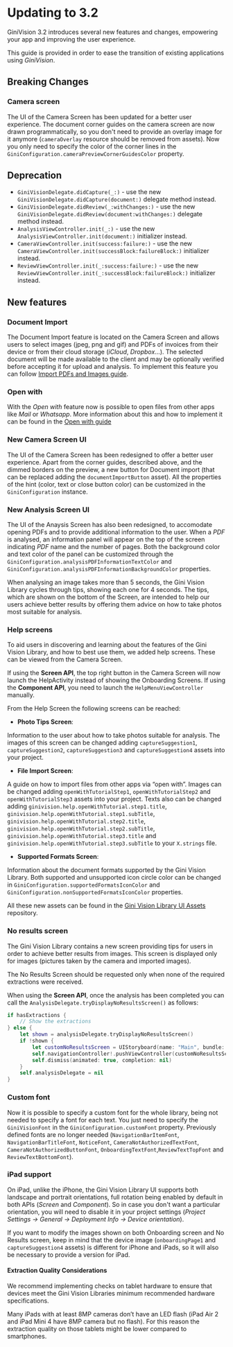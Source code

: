 Updating to 3.2
=============================

GiniVision 3.2 introduces several new features and changes, empowering your app and improving the user experience.  

This guide is provided in order to ease the transition of existing applications using _GiniVision_.

## Breaking Changes

### Camera screen
The UI of the Camera Screen has been updated for a better user experience. The document corner guides on the camera screen are now drawn programmatically, so you don't need to provide an overlay image for it anymore (`cameraOverlay` resource should be removed from assets). Now you only need to specify the color of the corner lines in the `GiniConfiguration.cameraPreviewCornerGuidesColor` property.

## Deprecation
* `GiniVisionDelegate.didCapture(_:)` - use the new `GiniVisionDelegate.didCapture(document:)` delegate method instead.
* `GiniVisionDelegate.didReview(_:withChanges:)` - use the new `GiniVisionDelegate.didReview(document:withChanges:)` delegate method instead.
* `AnalysisViewController.init(_:)` - use the new `AnalysisViewController.init(document:)` initializer instead.
* `CameraViewController.init(success:failure:)` - use the new `CameraViewController.init(successBlock:failureBlock:)` initializer instead.
* `ReviewViewController.init(_:success:failure:)` - use the new `ReviewViewController.init(_:successBlock:failureBlock:)` initializer instead.

## New features
### Document Import
The Document Import feature is located on the Camera Screen and allows users to select images (jpeg, png and gif) and PDFs of invoices from their device or from their cloud storage (_iCloud_, _Dropbox_...). The selected document will be made available to the client and may be optionally verified before accepting it for upload and analysis.
To implement this feature you can follow [Import PDFs and Images guide](Import-pdfs-and-images-guide.html).

### Open with
With the _Open with_ feature now is possible to open files from other apps like _Mail_ or _Whatsapp_. More information about this and how to implement it can be found in the [Open with guide](Open-with-guide.html)

### New Camera Screen UI
The UI of the Camera Screen has been redesigned to offer a better user experience. Apart from the corner guides, described above, and the dimmed borders on the preview, a new button for Document import (that can be replaced adding the `documentImportButton` asset). All the properties of the hint (color, text or close button color) can be customized in the `GiniConfiguration` instance.

### New Analysis Screen UI
The UI of the Anaysis Screen has also been redesigned, to accomodate opening PDFs and to provide additional information to the user. When a _PDF_ is analysed, an information panel will appear on the top of the screen indicating _PDF_ name and the number of pages. Both the background color and text color of the panel can be customized through the `GiniConfiguration.analysisPDFInformationTextColor` and `GiniConfiguration.analysisPDFInformationBackgroundColor` properties.

When analysing an image takes more than 5 seconds, the Gini Vision Library cycles through tips, showing each one for 4 seconds. The tips, which are shown on the bottom of the Screen, are intended to help our users achieve better results by offering them advice on how to take photos most suitable for analysis.

### Help screens
To aid users in discovering and learning about the features of the Gini Vision Library, and how to best use them, we added help screens. These can be viewed from the Camera Screen.

If using the __Screen API__, the top right button in the Camera Screen will now launch the HelpActivity instead of showing the Onboarding Screens. If using the __Component API__, you need to launch the `HelpMenuViewController` manually.

From the Help Screen the following screens can be reached:

* __Photo Tips Screen__:

Information to the user about how to take photos suitable for analysis. The images of this screen can be changed adding `captureSuggestion1`, `captureSuggestion2`, `captureSuggestion3` and `captureSuggestion4` assets into your project.

* __File Import Screen__:

A guide on how to import files from other apps via “open with”. Images can be changed adding `openWithTutorialStep1`, `openWithTutorialStep2` and `openWithTutorialStep3` assets into your project. Texts also can be changed adding `ginivision.help.openWithTutorial.step1.title`,
`ginivision.help.openWithTutorial.step1.subTitle`, `ginivision.help.openWithTutorial.step2.title`,
`ginivision.help.openWithTutorial.step2.subTitle`, `ginivision.help.openWithTutorial.step3.title` and
`ginivision.help.openWithTutorial.step3.subTitle` to your `X.strings` file.

* __Supported Formats Screen__:

Information about the document formats supported by the Gini Vision Library. Both supported and unsupported icon circle color can be changed in `GiniConfiguration.supportedFormatsIconColor` and `GiniConfiguration.nonSupportedFormatsIconColor` properties.

All these new assets can be found in the [Gini Vision Library UI Assets](https://github.com/gini/gini-vision-lib-assets) repository.

### No results screen

The Gini Vision Library contains a new screen providing tips for users in order to achieve better results from images. This screen is displayed only for images (pictures taken by the camera and imported images).

The No Results Screen should be requested only when none of the required extractions were received.

When using the __Screen API__, once the analysis has been completed you can call the `AnalysisDelegate.tryDisplayNoResultsScreen()` as follows:

```swift
if hasExtractions {
	// Show the extractions
} else {
	let shown = analysisDelegate.tryDisplayNoResultsScreen()
	if !shown {
		let customNoResultsScreen = UIStoryboard(name: "Main", bundle: nil).instantiateViewController(withIdentifier: "noResultScreen") as! NoResultViewController
		self.navigationController!.pushViewController(customNoResultsScreen, animated: true)
		self.dismiss(animated: true, completion: nil)
	}
	self.analysisDelegate = nil
}
```

### Custom font
Now it is possible to specify a custom font for the whole library, being not needed to specify a font for each text.
You just need to specify the `GiniVisionFont` in the `GiniConfiguration.customFont` property. Previously defined fonts are no longer needed (`NavigationBarItemFont`, `NavigationBarTitleFont`, `NoticeFont`, `CameraNotAuthorizedTextFont`, `CameraNotAuthorizedButtonFont`, `OnboardingTextFont`,`ReviewTextTopFont` and `ReviewTextBottomFont`).

### iPad support
On iPad, unlike the iPhone, the Gini Vision Library UI supports both landscape and portrait orientations, full rotation being enabled by default in both APIs (*Screen* and *Component*). So in case you don't want a particular orientation, you will need to disable it in your project settings (*Project Settings &rarr; General &rarr; Deployment Info &rarr; Device orientation*).

If you want to modify the images shown on both Onboarding screen and No Results screen, keep in mind that the device image (`onboardingPage1` and `captureSuggestion4` assets) is different for iPhone and iPads, so it will also be necessary to provide a version for iPad.

#### Extraction Quality Considerations
We recommend implementing checks on tablet hardware to ensure that devices meet the Gini Vision Libraries minimum recommended hardware specifications.

Many iPads with at least 8MP cameras don’t have an LED flash (iPad Air 2 and iPad Mini 4 have 8MP camera but no flash). For this reason the extraction quality on those tablets might be lower compared to smartphones.
